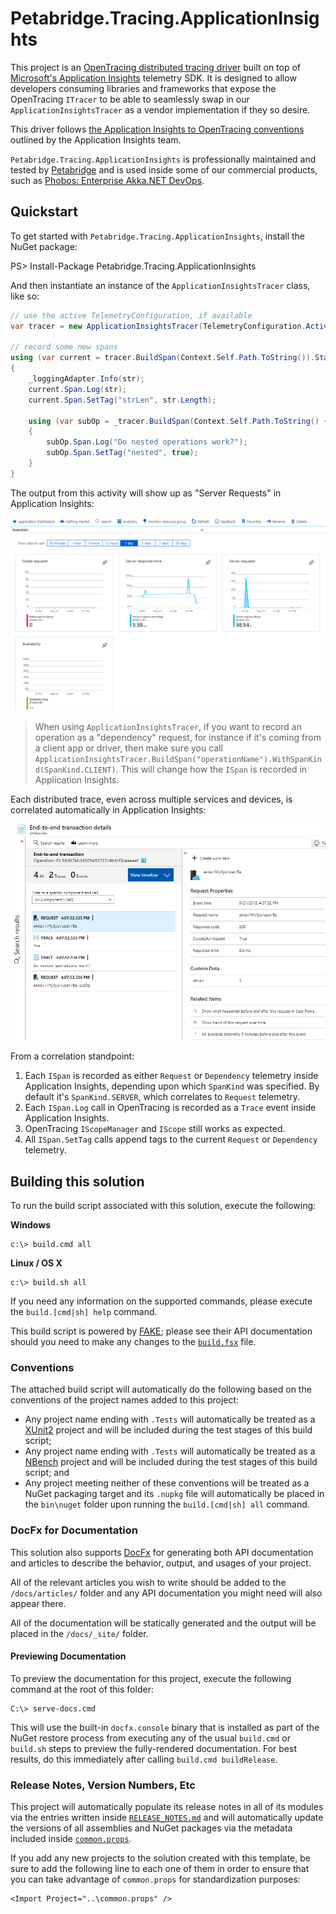 # Petabridge.Tracing.ApplicationInsights

This project is an [OpenTracing distributed tracing driver](http://opentracing.io/) built on top of [Microsoft's Application Insights](https://azure.microsoft.com/en-us/services/application-insights/) telemetry SDK. It is designed to allow developers consuming libraries and frameworks that expose the OpenTracing `ITracer` to be able to seamlessly swap in our `ApplicationInsightsTracer` as a vendor implementation if they so desire. 

This driver follows [the Application Insights to OpenTracing conventions](https://docs.microsoft.com/en-us/azure/application-insights/application-insights-correlation#open-tracing-and-application-insights) outlined by the Application Insights team.

`Petabridge.Tracing.ApplicationInsights` is professionally maintained and tested by [Petabridge](http://petabridge.com/) and is used inside some of our commercial products, such as [Phobos: Enterprise Akka.NET DevOps](https://phobos.petabridge.com/).

## Quickstart
To get started with `Petabridge.Tracing.ApplicationInsights`, install the NuGet package:

PS> Install-Package Petabridge.Tracing.ApplicationInsights

And then instantiate an instance of the `ApplicationInsightsTracer` class, like so:

```csharp
// use the active TelemetryConfiguration, if available
var tracer = new ApplicationInsightsTracer(TelemetryConfiguration.Active);

// record some new spans
using (var current = tracer.BuildSpan(Context.Self.Path.ToString()).StartActive())
{
    _loggingAdapter.Info(str);
    current.Span.Log(str);
    current.Span.SetTag("strLen", str.Length);

    using (var subOp = _tracer.BuildSpan(Context.Self.Path.ToString() + ".subOp").StartActive())
    {
        subOp.Span.Log("Do nested operations work?");
        subOp.Span.SetTag("nested", true);
    }
}
```

The output from this activity will show up as "Server Requests" in Application Insights:

![Petabridge.Tracing.ApplicationInsights spans showing up as server requests](docs/images/screenshots/appinsights-server-requests.png)

> When using `ApplicationInsightsTracer`, if you want to record an operation as a "dependency" request, for instance if it's coming from a client app or driver, then make sure you call `ApplicationInsightsTracer.BuildSpan("operationName").WithSpanKind(SpanKind.CLIENT)`. This will change how the `ISpan` is recorded in Application Insights.

Each distributed trace, even across multiple services and devices, is correlated automatically in Application Insights:

![Petabridge.Tracing.ApplicationInsights trace shown inside end-to-end transaction details inside Application Insights](docs/images/screenshots/appinsights-trace-details.png)

From a correlation standpoint:

1. Each `ISpan` is recorded as either `Request` or `Dependency` telemetry inside Application Insights, depending upon which `SpanKind` was specified. By default it's `SpanKind.SERVER`, which correlates to `Request` telemetry.
2. Each `ISpan.Log` call in OpenTracing is recorded as a `Trace` event inside Application Insights.
3. OpenTracing `IScopeManager` and `IScope` still works as expected.
4. All `ISpan.SetTag` calls append tags to the current `Request` or `Dependency` telemetry.

## Building this solution
To run the build script associated with this solution, execute the following:

**Windows**
```
c:\> build.cmd all
```

**Linux / OS X**
```
c:\> build.sh all
```

If you need any information on the supported commands, please execute the `build.[cmd|sh] help` command.

This build script is powered by [FAKE](https://fake.build/); please see their API documentation should you need to make any changes to the [`build.fsx`](build.fsx) file.

### Conventions
The attached build script will automatically do the following based on the conventions of the project names added to this project:

* Any project name ending with `.Tests` will automatically be treated as a [XUnit2](https://xunit.github.io/) project and will be included during the test stages of this build script;
* Any project name ending with `.Tests` will automatically be treated as a [NBench](https://github.com/petabridge/NBench) project and will be included during the test stages of this build script; and
* Any project meeting neither of these conventions will be treated as a NuGet packaging target and its `.nupkg` file will automatically be placed in the `bin\nuget` folder upon running the `build.[cmd|sh] all` command.

### DocFx for Documentation
This solution also supports [DocFx](http://dotnet.github.io/docfx/) for generating both API documentation and articles to describe the behavior, output, and usages of your project. 

All of the relevant articles you wish to write should be added to the `/docs/articles/` folder and any API documentation you might need will also appear there.

All of the documentation will be statically generated and the output will be placed in the `/docs/_site/` folder. 

#### Previewing Documentation
To preview the documentation for this project, execute the following command at the root of this folder:

```
C:\> serve-docs.cmd
```

This will use the built-in `docfx.console` binary that is installed as part of the NuGet restore process from executing any of the usual `build.cmd` or `build.sh` steps to preview the fully-rendered documentation. For best results, do this immediately after calling `build.cmd buildRelease`.

### Release Notes, Version Numbers, Etc
This project will automatically populate its release notes in all of its modules via the entries written inside [`RELEASE_NOTES.md`](RELEASE_NOTES.md) and will automatically update the versions of all assemblies and NuGet packages via the metadata included inside [`common.props`](src/common.props).

If you add any new projects to the solution created with this template, be sure to add the following line to each one of them in order to ensure that you can take advantage of `common.props` for standardization purposes:

```
<Import Project="..\common.props" />
```